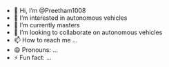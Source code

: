 - 👋 Hi, I’m @Preetham1008
- 👀 I’m interested in autonomous vehicles
- 🌱 I’m currently masters
- 💞️ I’m looking to collaborate on autonomous vehicles
- 📫 How to reach me ...
- 😄 Pronouns: ...
- ⚡ Fun fact: ...

<!---
Preetham1008/Preetham1008 is a ✨ special ✨ repository because its `README.md` (this file) appears on your GitHub profile.
You can click the Preview link to take a look at your changes.
--->
